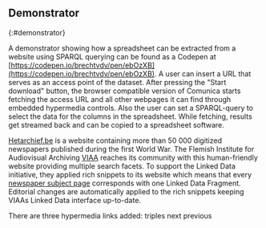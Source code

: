 ## Demonstrator
{:#demonstrator}

A demonstrator showing how a spreadsheet can be extracted from a website using SPARQL querying can be found as a Codepen at [https://codepen.io/brechtvdv/pen/ebOzXB](https://codepen.io/brechtvdv/pen/ebOzXB). A user can insert a URL that serves as an access point of the dataset. After pressing the "Start download" button, the browser compatible version of Comunica starts fetching the access URL and all other webpages it can find through embedded hypermedia controls. Also the user can set a SPARQL-query to select the data for the columns in the spreadsheet. While fetching, results get streamed back and can be copied to a spreadsheet software.

[Hetarchief.be](https://hetarchief.be) is a website containing more than 50 000 digitized newspapers published during the first World War. The Flemish Institute for Audiovisual Archiving [VIAA](https://viaa.be) reaches its community with this human-friendly website providing multiple search facets. To support the Linked Data initiative, they applied rich snippets to its website which means that every [newspaper subject page](https://hetarchief.be/nl/media/brief-van-den-soldaat-aan-zijne-verdrukte-medeburgers/I2STYUAOpmFKmbFRXNmV0PTp) corresponds with one Linked Data Fragment. Editorial changes are automatically applied to the rich snippets keeping VIAAs Linked Data interface  up-to-date.

There are three hypermedia links added:
triples
next previous
